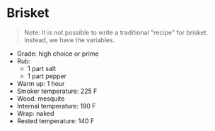 Brisket
=======

> Note: It is not possible to write a traditional "recipe" for brisket. Instead, we have the variables.

- Grade: high choice or prime
- Rub:
  - 1 part salt
  - 1 part pepper
- Warm up: 1 hour
- Smoker temperature: 225 F
- Wood: mesquite
- Internal temperature: 190 F
- Wrap: naked
- Rested temperature: 140 F
